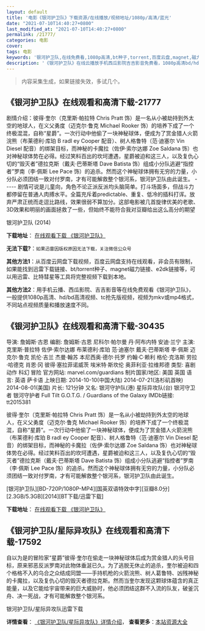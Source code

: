 ```yaml
---
layout: default
title: '电影《银河护卫队》下载资源/在线播放/视频地址/1080p/高清/蓝光'
date: "2021-07-10T14:40:27+0800"
last_modified_at: "2021-07-10T14:40:27+0800"
permalink: /21777/
categories: 电影
cover:
tags: 电影
keywords: '银河护卫队,在线免费看,1080p高清,bt种子,torrent,百度云盘,magnet,磁力链,迅雷下载资源'
description: '《银河护卫队》在线云播放手机西瓜影院吉吉影音免费看，1080p高清bd/hd未删减完整版和tc抢先枪版，mkv/mp4格式，附带bt/torrent种子、magnet/磁力链、百度云盘、网盘资源迅雷下载链接'
---
```


>内容采集生成，如果链接失效，多试几个。


## 《银河护卫队》在线观看和高清下载-21777

剧情介绍：彼得·奎尔（克里斯·帕拉特 Chris Pratt 饰）是一名从小被劫持到外太空的地球人，在义父勇度（迈克尔·鲁克 Michael Rooker 饰）的培养下成了一个终极混混，自称“星爵”。一次行动中他偷了一块神秘球体，便成为了赏金猎人火箭浣熊（布莱德利·库珀 B radl ey Cooper 配音）、树人格鲁特（范·迪塞尔 Vin Diesel 配音）的绑架目标，而神秘的卡魔拉（佐伊·索尔达娜 Zoe Saldana 饰）也对神秘球体势在必得。经过笑料百出的坎坷遭遇，星爵被迫和这三人，以及复仇心切的“毁灭者”德拉克斯（戴夫·巴蒂斯塔 Dave Batista 饰）组成小分队逃避“指控者”罗南（李·佩斯 Lee Pace 饰）的追杀。然而这个神秘球体拥有无穷的力量，小分队必须团结一致对付罗南，才有可能解救整个银河系，银河护卫队由此诞生。 ----- 剧情可说是儿童向，角色不论正派反派均头脑简单。打斗场面多，但战斗力都停留在普通人肉搏水平。全篇充斥着predictable、重复、低冷的插科打诨。放弃严肃正统而走逗比路线，效果很弱不算加分。这部电影被几首旋律优美的老歌、3D效果和明丽的画面拯救了一些，但始终不能符合我对豆瓣给出这么高分的期望


银河护卫队 (2014)

**下载地址**： [在线观看下载 《银河护卫队》](https://www.btbtdy.me/btdy/dy944.html) 


**无法下载?**：`如果迅雷因版权原因无法下载，关注微信公众号 `

**其他方法1**：从百度云网盘下载视频，百度云网盘支持在线观看，非会员有限制，如果能找到迅雷下载链接、bt/torrent种子、magnet磁力链接、e2dk链接等，可以用迅雷、比特彗星等工具将完整视频下载到本地。

**其他方法2**：用手机云播、西瓜影院、吉吉影音等在线免费观看《银河护卫队》，一般提供1080p高清、hd/bd高清视频、tc抢先版视频，视频为mkv或mp4格式，不同站点视频质量和播放速度不同。


## 《银河护卫队》在线观看和高清下载-30435

导演: 詹姆斯·古恩 编剧: 詹姆斯·古恩 尼科尔·帕尔曼 丹·阿布内特 安迪·兰宁 主演: 克里斯·普拉特 佐伊·索尔达娜 布莱德利·库珀 范·迪塞尔 戴夫·巴蒂斯塔 李·佩斯 迈克尔·鲁克 凯伦·吉兰 杰曼·翰苏 本尼西奥·德尔·托罗 约翰·C·赖利 格伦·克洛斯 劳拉·哈德克 肖恩·冈 彼得·塞拉菲诺威茨 埃米特·斯坎伦 奥菲利亚·拉维邦德 类型: 喜剧 动作 科幻 冒险 官方网站: marvel.com/guardians 制片国家/地区: 美国 英国 语言: 英语 萨卡语 上映日期: 2014-10-10(中国大陆) 2014-07-21(洛杉矶首映) 2014-08-01(美国) 片长: 121分钟 又名: 银河守护队(港) 星际异攻队(台) 银河守卫者 银河守护者 Full Tilt G.O.T.G. / Guardians of the Galaxy IMDb链接: tt2015381

彼得·奎尔（克里斯·帕拉特 Chris Pratt 饰）是一名从小被劫持到外太空的地球人，在义父勇度（迈克尔·鲁克 Michael Rooker 饰）的培养下成了一个终极混混，自称“星爵”。一次行动中他偷了一块神秘球体，便成为了赏金猎人火箭浣熊（布莱德利·库珀 B radl ey Cooper 配音）、树人格鲁特（范·迪塞尔 Vin Diesel 配音）的绑架目标，而神秘的卡魔拉（佐伊·索尔达娜 Zoe Saldana 饰）也对神秘球体势在必得。经过笑料百出的坎坷遭遇，星爵被迫和这三人，以及复仇心切的“毁灭者”德拉克斯（戴夫·巴蒂斯塔 Dave Batista 饰）组成小分队逃避“指控者”罗南（李·佩斯 Lee Pace 饰）的追杀。然而这个神秘球体拥有无穷的力量，小分队必须团结一致对付罗南，才有可能解救整个银河系，银河护卫队由此诞生。


[银河护卫队][BD-720P/1080P-MP4][国英双语特效中字][豆瓣8.0分][2.3GB/5.3GB][2014][BT下载/迅雷下载]

**下载地址**： [在线观看下载 《银河护卫队》](https://www.btdx8.com/torrent/guardians_of_the_galaxy_2014.html) 


## 《银河护卫队/星际异攻队》在线观看和高清下载-17592

自以为是的冒险家“星爵”彼得·奎尔在偷走一块神秘球体后成为赏金猎人的头号目标，原来邪恶反派罗南对此物体垂涎已久。为了逃脱无休止的追杀，奎尔被迫和四个格格不入的乌合之众结成同盟——手持机枪的火箭浣熊、树人葛鲁特、凶残神秘的卡魔拉，以及复仇心切的毁灭者德拉克斯。然而当奎尔发现这颗球体蕴含的真正能量，以及它能给宇宙带来的巨大威胁时，他必须团结这群不入流的队友，破釜沉舟、决一死战，才有可能解救整个银河系。


银河护卫队/星际异攻队迅雷下载

**详情查看**： [《银河护卫队/星际异攻队》详情介绍](/movie/17592/)， **查看更多**：[本站资源大全](/movie/t/all/)

